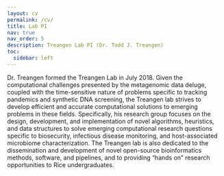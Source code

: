 ```yaml
---
layout: cv
permalink: /cv/
title: Lab PI
nav: true
nav_order: 5
description: Treangen Lab PI (Dr. Todd J. Treangen)
toc:
  sidebar: left
---
```

Dr. Treangen formed the Treangen Lab in July 2018. Given the computational challenges presented by the metagenomic data deluge, coupled with the time-sensitive nature of problems specific to tracking pandemics and synthetic DNA screening, the Treangen lab strives to develop efficient and accurate computational solutions to emerging problems in these fields. Specifically, his research group focuses on the design, development, and implementation of novel algorithms, heuristics, and data structures to solve emerging computational research questions specific to biosecurity, infectious disease monitoring, and host-associated microbiome characterization. The Treangen lab is also dedicated to the dissemination and development of novel open-source bioinformatics methods, software, and pipelines, and to providing “hands on” research opportunities to Rice undergraduates.
